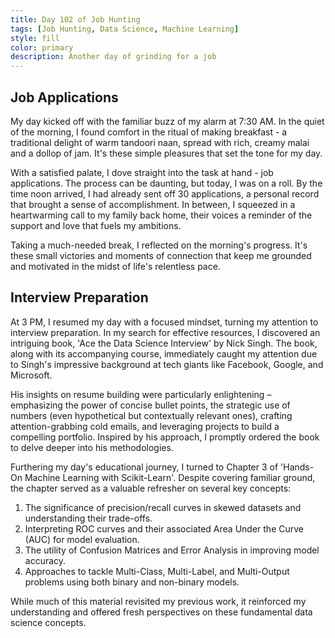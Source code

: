 ```yaml
---
title: Day 102 of Job Hunting
tags: [Job Hunting, Data Science, Machine Learning]
style: fill
color: primary
description: Another day of grinding for a job
---
```



## Job Applications

My day kicked off with the familiar buzz of my alarm at 7:30 AM. In the quiet of the morning, I found comfort in the ritual of making breakfast - a traditional delight of warm tandoori naan, spread with rich, creamy malai and a dollop of jam. It's these simple pleasures that set the tone for my day.

With a satisfied palate, I dove straight into the task at hand - job applications. The process can be daunting, but today, I was on a roll. By the time noon arrived, I had already sent off 30 applications, a personal record that brought a sense of accomplishment. In between, I squeezed in a heartwarming call to my family back home, their voices a reminder of the support and love that fuels my ambitions.

Taking a much-needed break, I reflected on the morning's progress. It's these small victories and moments of connection that keep me grounded and motivated in the midst of life's relentless pace.

## Interview Preparation

At 3 PM, I resumed my day with a focused mindset, turning my attention to interview preparation. In my search for effective resources, I discovered an intriguing book, 'Ace the Data Science Interview' by Nick Singh. The book, along with its accompanying course, immediately caught my attention due to Singh's impressive background at tech giants like Facebook, Google, and Microsoft.

His insights on resume building were particularly enlightening – emphasizing the power of concise bullet points, the strategic use of numbers (even hypothetical but contextually relevant ones), crafting attention-grabbing cold emails, and leveraging projects to build a compelling portfolio. Inspired by his approach, I promptly ordered the book to delve deeper into his methodologies.

Furthering my day's educational journey, I turned to Chapter 3 of 'Hands-On Machine Learning with Scikit-Learn'. Despite covering familiar ground, the chapter served as a valuable refresher on several key concepts:

1. The significance of precision/recall curves in skewed datasets and understanding their trade-offs.
2. Interpreting ROC curves and their associated Area Under the Curve (AUC) for model evaluation.
3. The utility of Confusion Matrices and Error Analysis in improving model accuracy.
4. Approaches to tackle Multi-Class, Multi-Label, and Multi-Output problems using both binary and non-binary models.

While much of this material revisited my previous work, it reinforced my understanding and offered fresh perspectives on these fundamental data science concepts.